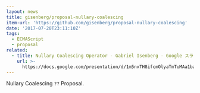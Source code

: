 ```yaml
---
layout: news
title: gisenberg/proposal-nullary-coalescing
item-url: 'https://github.com/gisenberg/proposal-nullary-coalescing'
date: '2017-07-20T23:11:10Z'
tags:
  - ECMAScript
  - proposal
related:
  - title: Nullary Coalescing Operator - Gabriel Isenberg - Google スライド
    url: >-
      https://docs.google.com/presentation/d/1m5nxTH8ifcmOlyaTmTuMAa1bawiGUyKJzQGlw-EVSKM/present#slide=id.p
---
```

Nullary Coalescing `??` Proposal.
